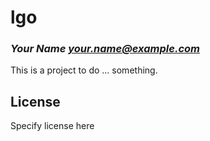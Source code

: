 # lgo
### _Your Name <your.name@example.com>_

This is a project to do ... something.

## License

Specify license here

